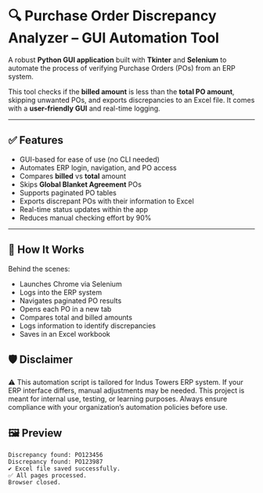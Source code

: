 # 🔍 Purchase Order Discrepancy Analyzer – GUI Automation Tool

A robust **Python GUI application** built with **Tkinter** and **Selenium** to automate the process of verifying Purchase Orders (POs) from an ERP system.

This tool checks if the **billed amount** is less than the **total PO amount**, skipping unwanted POs, and exports discrepancies to an Excel file. It comes with a **user-friendly GUI** and real-time logging.

---

## ✅ Features

-  GUI-based for ease of use (no CLI needed)
-  Automates ERP login, navigation, and PO access
-  Compares **billed** vs **total** amount
-  Skips **Global Blanket Agreement** POs
-  Supports paginated PO tables
-  Exports discrepant POs with their information to Excel
-  Real-time status updates within the app
-  Reduces manual checking effort by 90%

---
## 🧠 How It Works

Behind the scenes:

-  Launches Chrome via Selenium
-  Logs into the ERP system
-  Navigates paginated PO results
-  Opens each PO in a new tab
-  Compares total and billed amounts
-  Logs information to identify discrepancies
-  Saves in an Excel workbook

## 🛡️ Disclaimer
⚠️ This automation script is tailored for Indus Towers ERP system.
If your ERP interface differs, manual adjustments may be needed.
This project is meant for internal use, testing, or learning purposes.
Always ensure compliance with your organization’s automation policies before use.

## 🖼️ Preview

```text
Discrepancy found: PO123456
Discrepancy found: PO123987
✔ Excel file saved successfully.
✅ All pages processed.
Browser closed.
